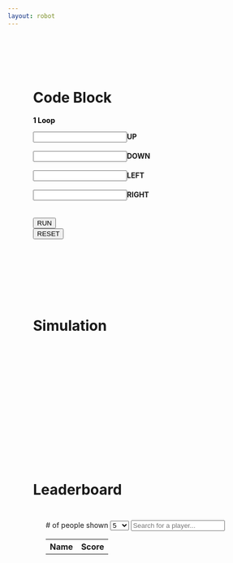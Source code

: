 ```yaml
---
layout: robot
---
```

<br>
<div class="index-Container">
  <div id="div3" class="shadow" style="padding: 50px; display: inline-block;">
    <h1>Code Block</h1>
      <div class="loop-block">
          <p style="color: black; text-align: left;"><b>1 Loop</b></p>
          <div class="up-block"><input id="up" class="block-input"><label class="label-block"><b>UP</b></label></div><br>
          <div class="down-block"><input id="down" class="block-input"><label class="label-block"><b>DOWN</b></label></div><br>
          <div class="left-block"><input id="left" class="block-input"><label class="label-block"><b>LEFT</b></label></div><br>
          <div class="right-block"><input id="right" class="block-input"><label class="label-block"><b>RIGHT</b></label></div><br>
      </div>
    <br>
    <button id="runner" onclick="run()">RUN</button>
    <form action="{{ site.baseurl }}/robot_md/robot2">
        <button type="submit">RESET</button>
    </form>
  </div>
  <div id="div4" class="shadow" style="padding: 50px;">
    <h1>Simulation</h1>
      <div style="padding: 15px">
          <canvas id="sim" width="250" height="250" style="background: white;">
          </canvas>
      </div>
  </div>
</div>

<div style="padding: 50px;"></div>
<div id="div3" class="shadow" style="padding: 50px;">
  <h1>Leaderboard</h1>
  <div style="padding: 25px">
    <label># of people shown</label>
    <select name="Entries" id="numberRows" onchange="updateLeaderboard()">
      <option value="5">5</option>
      <option value="10">10</option>
      <option value="25">25</option>
    </select>
    <input type="text" id="searchInput" onkeyup="searchPlayer()" placeholder="Search for a player...">
    <table id="leaderboard" style="width:100%">
      <tr>
        <th onclick="sortLeaderboard(0)">Name</th>
        <th onclick="sortLeaderboard(1)">Score</th>
      </tr>
    </table>
  </div>
</div>
<script>
  fetch('https://Playgroundproject.duckdns.org/api/users/', {
  method: 'PUT',
  headers: { 'Content-Type': 'application/json' },
  body: JSON.stringify({ name: person, level: parseInt(localStorage.getItem('level')) || 1 })
})
</script>

<script src="{{ '/assets/js/robotJS/robot2.js' | relative_url }}"></script>
